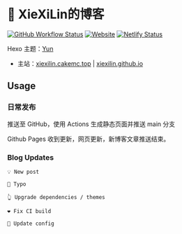 # 🤔 XieXiLin的博客

[![GitHub Workflow Status](https://img.shields.io/github/workflow/status/XieXiLin158/xiexilin158.github.io/GitHub%20Pages?label=GitHub%20Pages%20Build&logo=GitHub&style=flat-square)](https://github.com/XieXiLin158/xiexilin158.github.io/actions) [![Website](https://img.shields.io/website?down_color=red&down_message=Offline&label=XieXiLin%27s%20Blog&style=flat-square&up_color=success&up_message=Online&url=https%3A%2F%2Fxiexilin.cakemc.top)](https://xiexilin.cakemc.top) [![Netlify Status](https://api.netlify.com/api/v1/badges/e0814b21-329f-4bed-a4c8-22d52c8b8eb5/deploy-status)](https://app.netlify.com/sites/xiexilin/deploys)

Hexo 主题：[Yun](https://github.com/YunYouJun/hexo-theme-yun)

- 主站：[xiexilin.cakemc.top](https://xiexilin.cakemc.top) | [xiexilin.github.io](https://xiexilin.github.io)

## Usage

### 日常发布

推送至 GitHub，使用 Actions 生成静态页面并推送 main 分支

Github Pages 收到更新，网页更新，新博客文章推送结束。

### Blog Updates

`💡 New post`

`🐛 Typo`

`👆 Upgrade dependencies / themes`

`❤️ Fix CI build`

`📃 Update config`
